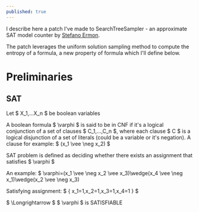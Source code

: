```yaml
---
published: true
---
```

I describe here a patch I've made to SearchTreeSampler - an approximate SAT model counter by [Stefano Ermon](https://cs.stanford.edu/~ermon/).

The patch leverages the uniform solution sampling method to compute the entropy of a formula, a new property of formula which I'll define below.

# Preliminaries

## SAT

Let $ X_1,...X_n $ be boolean variables

A boolean formula $ \varphi $ is said to be in CNF if it's a logical conjunction of a set of clauses $ C_1,...,C_n $, where each clause $ C $ is a logical disjunction of a set of literals (could be a variable or it's negation). A clause for example: $ (x_1 \vee \neg x_2) $

SAT problem is defined as deciding whether there exists an assignment that satisfies $ \varphi $

An example: $ \varphi=(x_1 \vee \neg x_2 \vee x_3)\wedge(x_4 \vee \neg x_1)\wedge(x_2 \vee \neg x_3)

Satisfying assignment: $ \{ x_1=1,x_2=1,x_3=1,x_4=1 \} $

$ \Longrightarrow $ $ \varphi $ is SATISFIABLE
